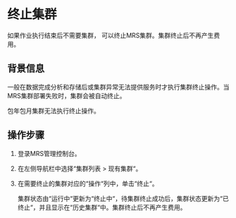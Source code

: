 # 终止集群<a name="ZH-CN_TOPIC_0043160036"></a>

如果作业执行结束后不需要集群， 可以终止MRS集群。集群终止后不再产生费用。

## 背景信息<a name="zh-cn_topic_0043093180_section5654775210318"></a>

一般在数据完成分析和存储后或集群异常无法提供服务时才执行集群终止操作。当MRS集群部署失败时，集群会被自动终止。

包年包月集群无法执行终止操作。

## 操作步骤<a name="zh-cn_topic_0043093180_section5698529103051"></a>

1.  登录MRS管理控制台。
2.  在左侧导航栏中选择“集群列表  \>  现有集群“。
3.  在需要终止的集群对应的“操作“列中，单击“终止“。

    集群状态由“运行中“更新为“终止中“，待集群终止成功后，集群状态更新为“已终止“，并且显示在“历史集群“中。集群终止后不再产生费用。


